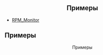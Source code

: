 <h2 align="center">Примеры</h2>

- [RPM_Monitor](https://github.com/Saad-Imtiaz/RPM-Monitor)

Примеры
--
<p align="center">Примеры</p>
